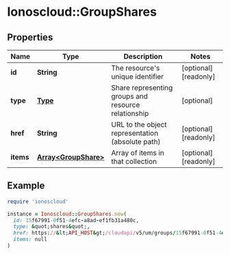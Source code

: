# Ionoscloud::GroupShares

## Properties

| Name | Type | Description | Notes |
| ---- | ---- | ----------- | ----- |
| **id** | **String** | The resource&#39;s unique identifier | [optional][readonly] |
| **type** | [**Type**](Type.md) | Share representing groups and resource relationship | [optional] |
| **href** | **String** | URL to the object representation (absolute path) | [optional][readonly] |
| **items** | [**Array&lt;GroupShare&gt;**](GroupShare.md) | Array of items in that collection | [optional][readonly] |

## Example

```ruby
require 'ionoscloud'

instance = Ionoscloud::GroupShares.new(
  id: 15f67991-0f51-4efc-a8ad-ef1fb31a480c,
  type: &quot;shares&quot;,
  href: https://&lt;API_HOST&gt;/cloudapi/v5/um/groups/15f67991-0f51-4efc-a8ad-ef1fb31a480c/shares,
  items: null
)
```

